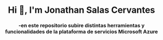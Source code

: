 <h1 align="center">Hi 👋, I'm Jonathan Salas Cervantes</h1>
<h3 align="center">-en este repositorio subire distintas herramientas y funcionalidades de la plataforma de servicios Microsoft 
Azure</h3>
